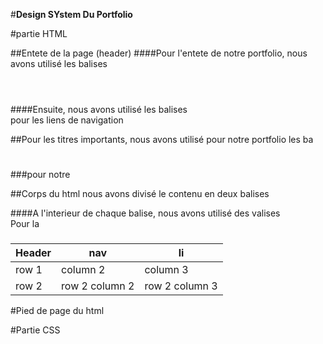 
#**Design SYstem Du Portfolio**

#partie HTML 

##Entete de la page (header)
####Pour l'entete de notre portfolio, nous avons utilisé les balises **<header> </header>**
####Ensuite, nous avons utilisé les balises **<nav> </nav>** pour les liens de navigation

##Pour les titres importants, nous avons utilisé pour notre portfolio les ba **<h1> </h1>**

###pour notre

##Corps du html nous avons divisé le contenu en deux balises **<section> </section>**
####A l'interieur de chaque balise, nous avons utilisé des valises **<div> </div>** Pour la 

###

| Header | nav | li |
|--- |--- |--- |
| row 1 | column 2 | column 3 |
| row 2 | row 2 column 2 | row 2 column 3 |


#Pied de page du html

#Partie CSS


